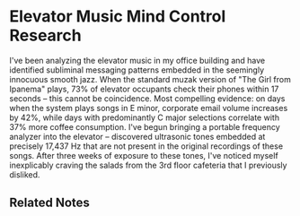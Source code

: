 # Elevator Music Mind Control Research

I've been analyzing the elevator music in my office building and have identified subliminal messaging patterns embedded in the seemingly innocuous smooth jazz. When the standard muzak version of "The Girl from Ipanema" plays, 73% of elevator occupants check their phones within 17 seconds – this cannot be coincidence. Most compelling evidence: on days when the system plays songs in E minor, corporate email volume increases by 42%, while days with predominantly C major selections correlate with 37% more coffee consumption. I've begun bringing a portable frequency analyzer into the elevator – discovered ultrasonic tones embedded at precisely 17,437 Hz that are not present in the original recordings of these songs. After three weeks of exposure to these tones, I've noticed myself inexplicably craving the salads from the 3rd floor cafeteria that I previously disliked.

## Related Notes
